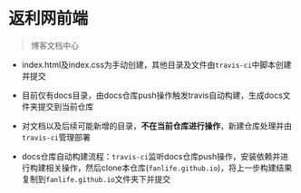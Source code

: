 # 返利网前端

> 博客文档中心

- index.html及index.css为手动创建，其他目录及文件由`travis-ci`中脚本创建并提交

- 目前仅有docs目录，由docs仓库push操作触发travis自动构建，生成docs文件夹提交到当前仓库

- 对文档以及后续可能新增的目录，**不在当前仓库进行操作**，新建仓库处理并由`travis-ci`管理部署

- docs仓库自动构建流程：`travis-ci`监听docs仓库push操作，安装依赖并进行构建相关操作，然后clone本仓库(`fanlife.github.io`)，将上一步构建结果复制到`fanlife.github.io`文件夹下并提交

